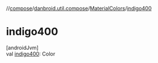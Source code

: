 //[compose](../../../index.md)/[danbroid.util.compose](../index.md)/[MaterialColors](index.md)/[indigo400](indigo400.md)

# indigo400

[androidJvm]\
val [indigo400](indigo400.md): Color
